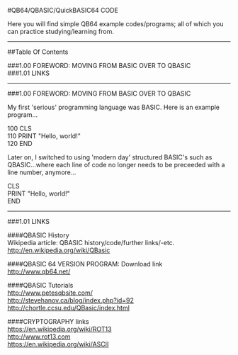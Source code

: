 #QB64/QBASIC/QuickBASIC64 CODE    

Here you will find simple QB64 example codes/programs; all of which you can practice studying/learning from.  

-----

##Table Of Contents

###1.00 FOREWORD: MOVING FROM BASIC OVER TO QBASIC      
###1.01 LINKS      

-----

###1.00 FOREWORD: MOVING FROM BASIC OVER TO QBASIC    

My first 'serious' programming language was BASIC. Here is an example program...

100 CLS  
110 PRINT "Hello, world!"  
120 END

Later on, I switched to using 'modern day' structured BASIC's such as QBASIC...where each line of code no longer needs to be preceeded with a line number, anymore...

CLS  
PRINT "Hello, world!"  
END

-----

###1.01 LINKS    

####QBASIC History  
Wikipedia article: QBASIC history/code/further links/-etc.  
http://en.wikipedia.org/wiki/QBasic

####QBASIC 64 VERSION PROGRAM: Download link    
http://www.qb64.net/  

####QBASIC Tutorials      
http://www.petesqbsite.com/  
http://stevehanov.ca/blog/index.php?id=92  
http://chortle.ccsu.edu/QBasic/index.html  

####CRYPTOGRAPHY links    
https://en.wikipedia.org/wiki/ROT13  
http://www.rot13.com  
https://en.wikipedia.org/wiki/ASCII  

